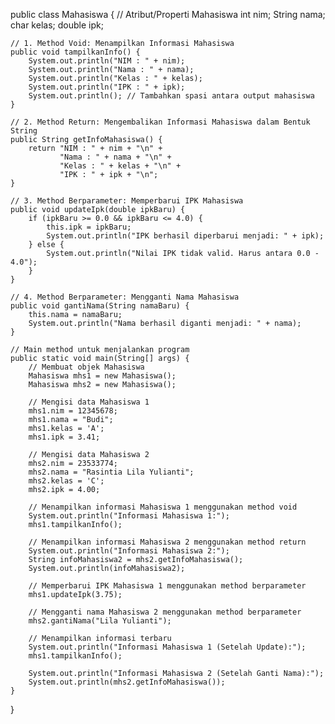 public class Mahasiswa {
    // Atribut/Properti Mahasiswa
    int nim;
    String nama;
    char kelas;
    double ipk;

    // 1. Method Void: Menampilkan Informasi Mahasiswa
    public void tampilkanInfo() {
        System.out.println("NIM : " + nim);
        System.out.println("Nama : " + nama);
        System.out.println("Kelas : " + kelas);
        System.out.println("IPK : " + ipk);
        System.out.println(); // Tambahkan spasi antara output mahasiswa
    }

    // 2. Method Return: Mengembalikan Informasi Mahasiswa dalam Bentuk String
    public String getInfoMahasiswa() {
        return "NIM : " + nim + "\n" +
               "Nama : " + nama + "\n" +
               "Kelas : " + kelas + "\n" +
               "IPK : " + ipk + "\n";
    }

    // 3. Method Berparameter: Memperbarui IPK Mahasiswa
    public void updateIpk(double ipkBaru) {
        if (ipkBaru >= 0.0 && ipkBaru <= 4.0) {
            this.ipk = ipkBaru;
            System.out.println("IPK berhasil diperbarui menjadi: " + ipk);
        } else {
            System.out.println("Nilai IPK tidak valid. Harus antara 0.0 - 4.0");
        }
    }

    // 4. Method Berparameter: Mengganti Nama Mahasiswa
    public void gantiNama(String namaBaru) {
        this.nama = namaBaru;
        System.out.println("Nama berhasil diganti menjadi: " + nama);
    }

    // Main method untuk menjalankan program
    public static void main(String[] args) {
        // Membuat objek Mahasiswa
        Mahasiswa mhs1 = new Mahasiswa();
        Mahasiswa mhs2 = new Mahasiswa();

        // Mengisi data Mahasiswa 1
        mhs1.nim = 12345678;
        mhs1.nama = "Budi";
        mhs1.kelas = 'A';
        mhs1.ipk = 3.41;

        // Mengisi data Mahasiswa 2
        mhs2.nim = 23533774;
        mhs2.nama = "Rasintia Lila Yulianti";
        mhs2.kelas = 'C';
        mhs2.ipk = 4.00;

        // Menampilkan informasi Mahasiswa 1 menggunakan method void
        System.out.println("Informasi Mahasiswa 1:");
        mhs1.tampilkanInfo();

        // Menampilkan informasi Mahasiswa 2 menggunakan method return
        System.out.println("Informasi Mahasiswa 2:");
        String infoMahasiswa2 = mhs2.getInfoMahasiswa();
        System.out.println(infoMahasiswa2);

        // Memperbarui IPK Mahasiswa 1 menggunakan method berparameter
        mhs1.updateIpk(3.75);

        // Mengganti nama Mahasiswa 2 menggunakan method berparameter
        mhs2.gantiNama("Lila Yulianti");

        // Menampilkan informasi terbaru
        System.out.println("Informasi Mahasiswa 1 (Setelah Update):");
        mhs1.tampilkanInfo();

        System.out.println("Informasi Mahasiswa 2 (Setelah Ganti Nama):");
        System.out.println(mhs2.getInfoMahasiswa());
    }
}
